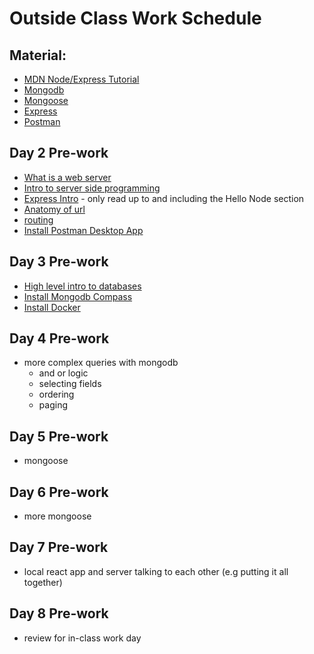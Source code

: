 # Outside Class Work Schedule

## Material:

- [MDN Node/Express Tutorial](https://developer.mozilla.org/en-US/docs/Learn/Server-side/Express_Nodejs)
- [Mongodb](https://www.mongodb.com/docs/manual/introduction/)
- [Mongoose](https://mongoosejs.com/)
- [Express](https://expressjs.com/)
- [Postman](https://postman.com)

## Day 2 Pre-work

- [What is a web server](https://developer.mozilla.org/en-US/docs/Learn/Common_questions/What_is_a_web_server)
- [Intro to server side programming](https://developer.mozilla.org/en-US/docs/Learn/Server-side/First_steps/Introduction)
- [Express Intro](https://developer.mozilla.org/en-US/docs/Learn/Server-side/Express_Nodejs/Introduction) - only read up to and including the Hello Node section
- [Anatomy of url](https://kinsta.com/knowledgebase/what-is-a-url/)
- [routing](https://expressjs.com/en/guide/routing.html)
- [Install Postman Desktop App](https://postman.com)

## Day 3 Pre-work

- [High level intro to databases](https://medium.com/@rwilliams_bv/intro-to-databases-for-people-who-dont-know-a-whole-lot-about-them-a64ae9af712)
- [Install Mongodb Compass](https://www.mongodb.com/try/download/compass)
- [Install Docker](https://docs.docker.com/get-docker/)

## Day 4 Pre-work

- more complex queries with mongodb
  - and or logic
  - selecting fields
  - ordering
  - paging

## Day 5 Pre-work

- mongoose

## Day 6 Pre-work

- more mongoose

## Day 7 Pre-work

- local react app and server talking to each other (e.g putting it all together)

## Day 8 Pre-work

- review for in-class work day
